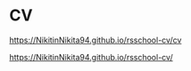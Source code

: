 # CV

https://NikitinNikita94.github.io/rsschool-cv/cv

https://NikitinNikita94.github.io/rsschool-cv/